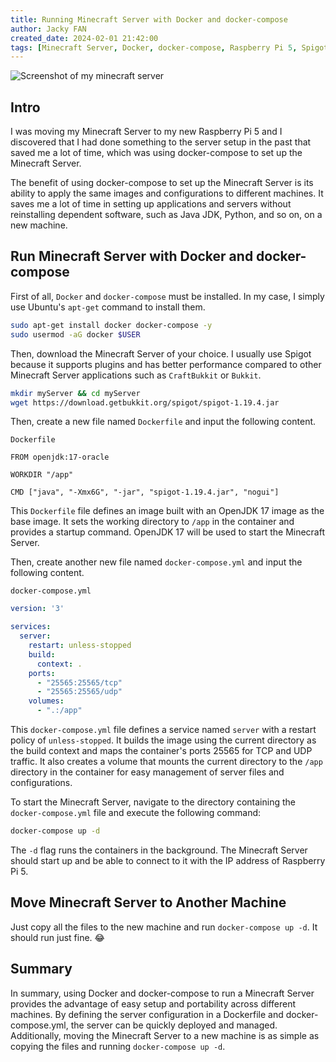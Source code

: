 ```yaml
---
title: Running Minecraft Server with Docker and docker-compose
author: Jacky FAN
created_date: 2024-02-01 21:42:00
tags: [Minecraft Server, Docker, docker-compose, Raspberry Pi 5, Spigot]
---
```


<img src="/assets/img/running-minecraft-server-with-docker-and-docker-container/01.png" alt="Screenshot of my minecraft server" class="rounded-lg shadow-lg">

## Intro

I was moving my Minecraft Server to my new Raspberry Pi 5 and I discovered that I had done something to the server setup in the past that saved me a lot of time, which was using docker-compose to set up the Minecraft Server.

The benefit of using docker-compose to set up the Minecraft Server is its ability to apply the same images and configurations to different machines. It saves me a lot of time in setting up applications and servers without reinstalling dependent software, such as Java JDK, Python, and so on, on a new machine.

## Run Minecraft Server with Docker and docker-compose

First of all, `Docker` and `docker-compose` must be installed. In my case, I simply use Ubuntu's `apt-get` command to install them.

```bash
sudo apt-get install docker docker-compose -y
sudo usermod -aG docker $USER
```

Then, download the Minecraft Server of your choice. I usually use Spigot because it supports plugins and has better performance compared to other Minecraft Server applications such as `CraftBukkit` or `Bukkit`.

```bash
mkdir myServer && cd myServer
wget https://download.getbukkit.org/spigot/spigot-1.19.4.jar
```

Then, create a new file named `Dockerfile` and input the following content.

`Dockerfile`

```docker
FROM openjdk:17-oracle

WORKDIR "/app"

CMD ["java", "-Xmx6G", "-jar", "spigot-1.19.4.jar", "nogui"]
```

This `Dockerfile` file defines an image built with an OpenJDK 17 image as the base image. It sets the working directory to `/app` in the container and provides a startup command. OpenJDK 17 will be used to start the Minecraft Server.

Then, create another new file named `docker-compose.yml` and input the following content.

`docker-compose.yml`

```yaml
version: '3'

services:
  server:
    restart: unless-stopped
    build:
      context: .
    ports:
      - "25565:25565/tcp"
      - "25565:25565/udp"
    volumes:
      - ".:/app"
```

This `docker-compose.yml` file defines a service named `server` with a restart policy of `unless-stopped`. It builds the image using the current directory as the build context and maps the container's ports 25565 for TCP and UDP traffic. It also creates a volume that mounts the current directory to the `/app` directory in the container for easy management of server files and configurations.

To start the Minecraft Server, navigate to the directory containing the `docker-compose.yml` file and execute the following command:

```bash
docker-compose up -d
```

The `-d` flag runs the containers in the background. The Minecraft Server should start up and be able to connect to it with the IP address of Raspberry Pi 5.

## Move Minecraft Server to Another Machine

Just copy all the files to the new machine and run `docker-compose up -d`. It should run just fine. 😂

## Summary

In summary, using Docker and docker-compose to run a Minecraft Server provides the advantage of easy setup and portability across different machines. By defining the server configuration in a Dockerfile and docker-compose.yml, the server can be quickly deployed and managed. Additionally, moving the Minecraft Server to a new machine is as simple as copying the files and running `docker-compose up -d`.